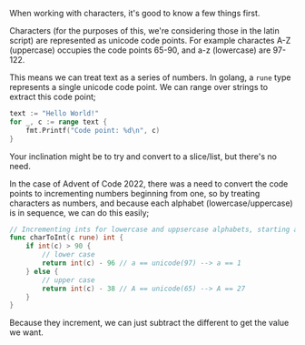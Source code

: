 When working with characters, it's good to know a few things first.

Characters (for the purposes of this, we're considering those in the latin script) are represented as unicode code points. For example charactes A-Z (uppercase) occupies the code points 65-90, and a-z (lowercase) are  97-122.

This means we can treat text as a series of numbers. In golang, a `rune` type represents a single unicode code point. We can range over strings to extract this code point;

```go
text := "Hello World!"
for _, c := range text {
    fmt.Printf("Code point: %d\n", c)
}
```

Your inclination might be to try and convert to a slice/list, but there's no need.

In the case of Advent of Code 2022, there was a need to convert the code points to incrementing numbers beginning from one, so by treating characters as numbers, and because each alphabet (lowercase/uppercase) is in sequence, we can do this easily;

```go
// Incrementing ints for lowercase and uppsercase alphabets, starting at 1
func charToInt(c rune) int {
	if int(c) > 90 {
		// lower case
		return int(c) - 96 // a == unicode(97) --> a == 1
	} else {
		// upper case
		return int(c) - 38 // A == unicode(65) --> A == 27
	}
}
```

Because they increment, we can just subtract the different to get the value we want.

